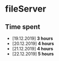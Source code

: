 # fileServer

## Time spent
* [19.12.2019] **3 hours**
* [20.12.2019] **4 hours**
* [21.12.2019] **4 hours**
* [22.12.2019] **5 hours**
